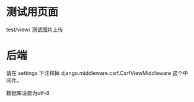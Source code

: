 # 测试用页面

test/view/ 测试图片上传

# 后端

请在 settings 下注释掉 django.middleware.csrf.CsrfViewMiddleware 这个中间件。

数据库设置为utf-8